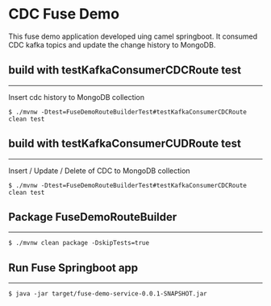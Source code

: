 # CDC Fuse Demo

This fuse demo application developed uing camel springboot.  It consumed CDC kafka topics and update the change history to MongoDB.

## build with testKafkaConsumerCDCRoute test
------------------------------------------------
Insert cdc history to MongoDB collection
```
$ ./mvnw -Dtest=FuseDemoRouteBuilderTest#testKafkaConsumerCDCRoute clean test
```


## build with testKafkaConsumerCUDRoute test
------------------------------------------------
Insert / Update / Delete of CDC to MongoDB collection
```
$ ./mvnw -Dtest=FuseDemoRouteBuilderTest#testKafkaConsumerCDCRoute clean test
```

## Package FuseDemoRouteBuilder
------------------------------------------------
```
$ ./mvnw clean package -DskipTests=true
```

## Run Fuse Springboot app
------------------------------------------------
```
$ java -jar target/fuse-demo-service-0.0.1-SNAPSHOT.jar
```
